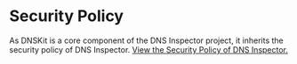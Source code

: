 # Security Policy

As DNSKit is a core component of the DNS Inspector project, it inherits the security policy
of DNS Inspector. [View the Security Policy of DNS Inspector.](https://dns-inspector.com/git/.github/SECURITY.md)
